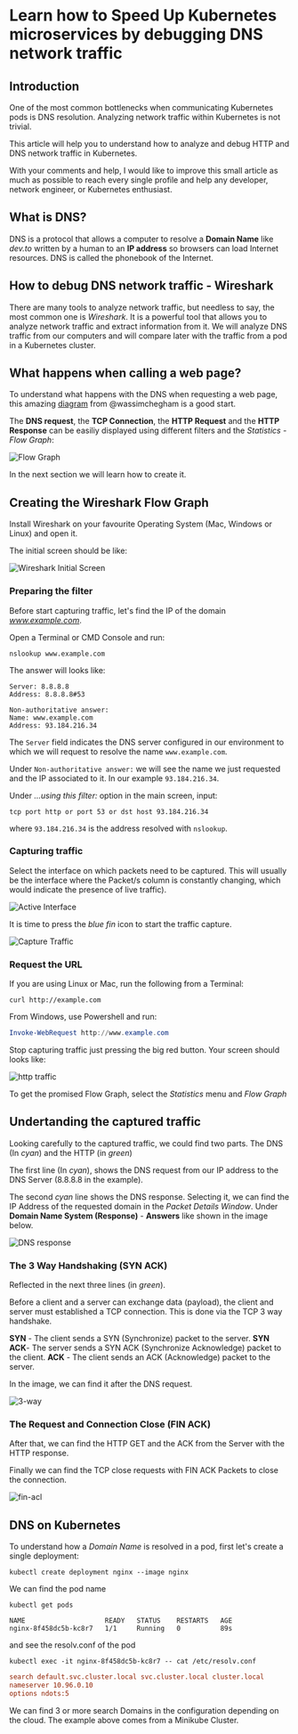 # Learn how to Speed Up Kubernetes microservices by debugging DNS network traffic

## Introduction

One of the most common bottlenecks when communicating Kubernetes pods is DNS resolution. Analyzing network traffic within Kubernetes is not trivial.

This article will help you to understand how to analyze and debug HTTP and DNS network traffic in Kubernetes.

With your comments and help, I would like to improve this small article as much as possible to reach every single profile and help any developer, network engineer, or Kubernetes enthusiast.

## What is DNS?

DNS is a protocol that allows a computer to resolve a **Domain Name** like *dev.to* written by a human to an **IP address** so browsers can load Internet resources. DNS is called the phonebook of the Internet.

## How to debug DNS network traffic - Wireshark

There are many tools to analyze network traffic, but needless to say, the most common one is *Wireshark*. It is a powerful tool that allows you to analyze network traffic and extract information from it. We will analyze DNS traffic from our computers and will compare later with the traffic from a pod in a Kubernetes cluster.

## What happens when calling a web page?

To understand what happens with the DNS when requesting a web page, this amazing [diagram](https://dev.to/wassimchegham/ever-wondered-what-happens-when-you-type-in-a-url-in-an-address-bar-in-a-browser-3dob) from @wassimchegham is a good start.

The **DNS request**, the **TCP Connection**, the **HTTP Request** and the **HTTP Response** can be easiliy displayed using different filters and the *Statistics - Flow Graph*:

![Flow Graph](/sandbox/kubernetes/netdebug/files/example.com-http.png)

In the next section we will learn how to create it.

## Creating the Wireshark Flow Graph

Install Wireshark on your favourite Operating System (Mac, Windows or Linux) and open it.

The initial screen should be like:

![Wireshark Initial Screen](/sandbox/kubernetes/netdebug/files/startup-wireshark.png)

### Preparing the filter

Before start capturing traffic, let's find the IP of the domain *www.example.com*.

Open a Terminal or CMD Console and run:

```shell
nslookup www.example.com
```

The answer will looks like:

```shell
Server: 8.8.8.8
Address: 8.8.8.8#53

Non-authoritative answer:
Name: www.example.com
Address: 93.184.216.34
```

The `Server` field indicates the DNS server configured in our environment to which we will request to resolve the name `www.example.com`.

Under `Non-authoritative answer:` we will see the name we just requested and the IP associated to it. In our example `93.184.216.34`.

Under *...using this filter:* option in the main screen, input:

`tcp port http or port 53 or dst host 93.184.216.34`

where `93.184.216.34` is the address resolved with `nslookup`.

### Capturing traffic

Select the interface on which packets need to be captured. This will usually be the interface where the Packet/s column is constantly changing, which would indicate the presence of live traffic).

![Active Interface](/sandbox/kubernetes/netdebug/files/wireshark-traffic-initial.png)

It is time to press the *blue fin* icon to start the traffic capture.

![Capture Traffic](/sandbox/kubernetes/netdebug/files/capture-traffic.png)

### Request the URL

If you are using Linux or Mac, run the following from a Terminal:

```shell
curl http://example.com
```

From Windows, use Powershell and run:

```powershell
Invoke-WebRequest http://www.example.com
```

Stop capturing traffic just pressing the big red button. Your screen should looks like:

![http traffic](/sandbox/kubernetes/netdebug/files/example.com-http-traffic.png)

To get the promised Flow Graph, select the *Statistics* menu and *Flow Graph*

## Undertanding the captured traffic

Looking carefully to the captured traffic, we could find two parts. The DNS (In *cyan*) and the HTTP (in *green*)

The first line (In *cyan*), shows the DNS request from our IP address to the DNS Server (8.8.8.8 in the example).

The second *cyan* line shows the DNS response. Selecting it, we can find the IP Address of the requested domain in the *Packet Details Window*. Under **Domain Name System (Response)** - **Answers** like shown in the image below.

![DNS response](/sandbox/kubernetes/netdebug/files/DNS-example.com-IP.png)

### The 3 Way Handshaking (SYN ACK)

Reflected in the next three lines (in *green*).

Before a client and a server can exchange data (payload), the client and server must established a TCP connection. This is done via the TCP 3 way handshake.

**SYN** - The client sends a SYN (Synchronize) packet to the server.
**SYN ACK**- The server sends a SYN ACK (Synchronize Acknowledge) packet to the client.
**ACK** - The client sends an ACK (Acknowledge) packet to the server.

In the image, we can find it after the DNS request.

![3-way](/sandbox/kubernetes/netdebug/files/example.com-3-way.png)

### The Request and Connection Close (FIN ACK)

After that, we can find the HTTP GET and the ACK from the Server with the HTTP response.

Finally we can find the TCP close requests with FIN ACK Packets to close the connection.

![fin-acl](/sandbox/kubernetes/netdebug/files/example.com-finack.png)

## DNS on Kubernetes

To understand how a *Domain Name* is resolved in a pod, first let's create a single deployment:

```shell
kubectl create deployment nginx --image nginx
```

We can find the pod name

```shell
kubectl get pods
```

```shell
NAME                    READY   STATUS    RESTARTS   AGE
nginx-8f458dc5b-kc8r7   1/1     Running   0          89s
```

and see the resolv.conf of the pod

```shell
kubectl exec -it nginx-8f458dc5b-kc8r7 -- cat /etc/resolv.conf
```

```ini
search default.svc.cluster.local svc.cluster.local cluster.local
nameserver 10.96.0.10
options ndots:5
```

We can find 3 or more search Domains in the configuration depending on the cloud. The example above comes from a Minikube Cluster.
